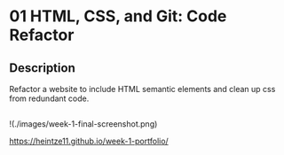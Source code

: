 # 01 HTML, CSS, and Git: Code Refactor

## Description
  Refactor a website to include HTML semantic elements and clean up css from redundant code.

## 


!(./images/week-1-final-screenshot.png)

https://heintze11.github.io/week-1-portfolio/
